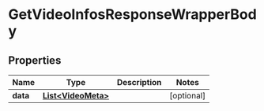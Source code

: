

# GetVideoInfosResponseWrapperBody


## Properties

Name | Type | Description | Notes
------------ | ------------- | ------------- | -------------
**data** | [**List&lt;VideoMeta&gt;**](VideoMeta.md) |  |  [optional]




